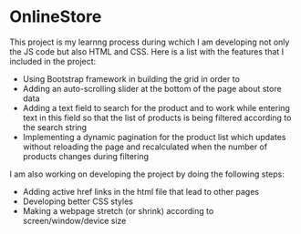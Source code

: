 ﻿# OnlineStore
This project is my learnng process during wchich I am developing not only the JS code but also HTML and CSS.
Here is a list with the features that I included in the project:
- Using Bootstrap framework in building the grid in order to 
- Adding an auto-scrolling slider at the bottom of the page about store data
- Adding a text field to search for the product and to work while entering text in this field so that the list of products is being filtered according to the search string
- Implementing a dynamic pagination for the product list which updates without reloading the page and recalculated when the number of products changes during filtering

I am also working on developing the project by doing the following steps:
- Adding active href links in the html file that lead to other pages
- Developing better CSS styles
- Making a webpage stretch (or shrink) according to screen/window/device size
